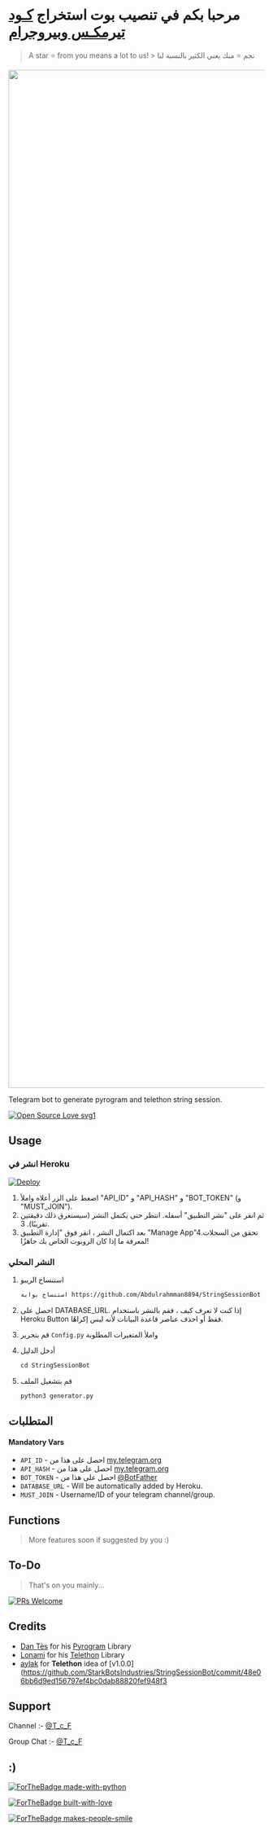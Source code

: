 # مرحبا بكم في تنصيب بوت استخراج [كـود تيرمكـس وبيروجرام](http://t.me/T_c_F)

> A star ⭐ from you means a lot to us!
          > نجم ⭐ منك يعني الكثير بالنسبة لنا       

<p align="center"><a href="https://github.com/Abdulrahmman8894/StringSessionBot"><img src="https://telegra.ph/file/f0b1deac7251ef1b32053.jpg" width="2000"></a></p>

Telegram bot to generate pyrogram and telethon string session.

[![Open Source Love svg1](https://badges.frapsoft.com/os/v1/open-source.svg?v=103)](https://github.com/ellerbrock/open-source-badges/)

## Usage

### انشر في Heroku

[![Deploy](https://www.herokucdn.com/deploy/button.svg)](https://heroku.com/deploy?template=)

1. اضغط على الزر أعلاه واملأ "API_ID" و "API_HASH" و "BOT_TOKEN" (و "MUST_JOIN").
2. ثم انقر على "نشر التطبيق" أسفله. انتظر حتى يكتمل النشر (سيستغرق ذلك دقيقتين تقريبًا). 3.
3. بعد اكتمال النشر ، انقر فوق "إدارة التطبيق "Manage App"4.تحقق من السجلات لمعرفة ما إذا كان الروبوت الخاص بك جاهزًا!

### النشر المحلي

1. استنساخ الريبو
   ```markdown
   استنساخ بوابة https://github.com/Abdulrahmman8894/StringSessionBot
   ```
2. احصل على DATABASE_URL. إذا كنت لا تعرف كيف ، فقم بالنشر باستخدام Heroku Button فقط أو احذف عناصر قاعدة البيانات لأنه ليس إكراهًا.
   
3. قم بتحرير `Config.py` واملأ المتغيرات المطلوبة

4. أدخل الدليل
   ```markdown
   cd StringSessionBot
   ```
5. قم بتشغيل الملف
   ```markdown
   python3 generator.py
   ```

## المتطلبات 

#### Mandatory Vars

- `API_ID` - احصل على هذا من [my.telegram.org](https://my.telegram.org/auth)
- `API_HASH` - احصل على هذا من [my.telegram.org](https://my.telegram.org/auth)
- `BOT_TOKEN` - احصل على هذا من [@BotFather](https://t.me/BotFather)
- `DATABASE_URL` - Will be automatically added by Heroku.
- `MUST_JOIN` - Username/ID of your telegram channel/group.

## Functions

> More features soon if suggested by you :)

## To-Do

> That's on you mainly...

[![PRs Welcome](https://img.shields.io/badge/PRs-welcome-brightgreen.svg?style=flat-square)](http://makeapullrequest.com)

## Credits

- [Dan Tès](https://github.com/delivrance) for his [Pyrogram](https://docs.pyrogram.org) Library
- [Lonami](https://github.com/Lonami) for his [Telethon](https://docs.telethon.dev) Library 
- [aylak](https://t.me/T_c_F) for **Telethon** idea of [v1.0.0](https://github.com/StarkBotsIndustries/StringSessionBot/commit/48e06bb6d9ed156797ef4bc0dab88820fef948f3

## Support

Channel :- [@T_c_F](https://t.me/T_c_F)


Group Chat :- [@T_c_F](https://t.me/T_c_F)

## :)

[![ForTheBadge made-with-python](http://ForTheBadge.com/images/badges/made-with-python.svg)](https://www.python.org/)

[![ForTheBadge built-with-love](http://ForTheBadge.com/images/badges/built-with-love.svg)](https://github.com/Abdulrahmman8894/StringSessionBot)

[![ForTheBadge makes-people-smile](http://ForTheBadge.com/images/badges/makes-people-smile.svg)](https://github.com/Abdulrahmman8894/StringSessionBot)
